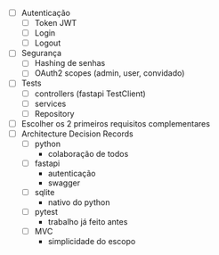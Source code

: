 - [ ] Autenticação
  - [ ] Token JWT
  - [ ] Login
  - [ ] Logout
- [ ] Segurança
  - [ ] Hashing de senhas
  - [ ] OAuth2 scopes (admin, user, convidado)
- [ ] Tests
  - [ ] controllers (fastapi TestClient)
  - [ ] services 
  - [ ] Repository
- [ ] Escolher os 2 primeiros requisitos complementares
- [ ] Architecture Decision Records
  - [ ] python
    - colaboração de todos
  - [ ] fastapi
    - autenticação
    - swagger
  - [ ] sqlite
    - nativo do python
  - [ ] pytest
    - trabalho já feito antes
  - [ ] MVC
    - simplicidade do escopo